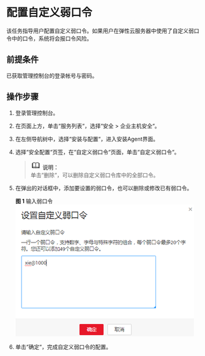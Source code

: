 # 配置自定义弱口令<a name="ZH-CN_TOPIC_0113390667"></a>

该任务指导用户配置自定义弱口令。如果用户在弹性云服务器中使用了自定义弱口令中的口令，系统将会报口令风险。

## 前提条件<a name="section5331623210436"></a>

已获取管理控制台的登录帐号与密码。

## 操作步骤<a name="section29942210739"></a>

1.  登录管理控制台。
2.  在页面上方，单击“服务列表“，选择“安全  \>  企业主机安全“。
3.  在左侧导航树中，选择“安装与配置“，进入安装Agent界面。
4.  选择“安全配置“页签，在“自定义弱口令“页面，单击“自定义弱口令“。

    >![](public_sys-resources/icon-note.gif) **说明：**   
    >单击“删除“，可以删除自定义弱口令库中的全部口令。  

5.  在弹出的对话框中，添加要设置的弱口令，也可以删除或修改已有弱口令。

    **图 1**  输入弱口令<a name="fig2358199112554"></a>  
    ![](figures/输入弱口令.png "输入弱口令")

6.  单击“确定“，完成自定义弱口令的配置。

